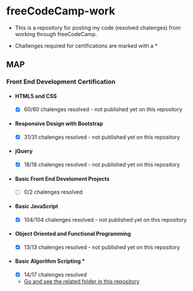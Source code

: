 # freeCodeCamp-work

* This is a repository for posting my code (resolved chalenges) from working through freeCodeCamp.

* Challenges required for certifications are marked with a *

## MAP

### Front End Development Certification

- #### HTML5 and CSS
	- [x] 60/60 chalenges resolved - not published yet on this repository
- #### Responsive Design with Bootstrap
	- [x] 31/31 chalenges resolved - not published yet on this repository
- #### jQuery
	- [x] 18/18 chalenges resolved - not published yet on this repository
- #### Basic Front End Develoment Projects
	- [ ] 0/2 chalenges resolved	
- #### Basic JavaScript
	- [x] 104/104 chalenges resolved - not published  yet on this repository	
- #### Object Oriented and Functional Programming
	- [x] 13/13 chalenges resolved - not published yet on this repository	
- #### Basic Algorithm Scripting *
    - [x] 14/17 chalenges resolved
	- [Go and see the related folder in this repository](https://github.com/Drozerah/freeCodeCamp-work/tree/master/FrontEndDevelopmentCertification/BasicAlgorithmScripting)